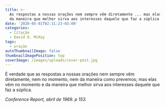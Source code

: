 ```yaml
---
title: >-
  As respostas a nossas orações nem sempre vêm diretamente ... mas elas vêm ...
  da maneira que melhor sirva aos interesses daquele que faz a súplica.
date: '2020-05-01T02:31:23-03:00'
categories:
  - Citação
  - David O. McKay
tags:
  - oração
autoThumbnailImage: false
thumbnailImagePosition: top
coverImage: /images/uploads/cover-post.jpg
---
```

É verdade que as respostas a nossas orações nem sempre vêm diretamente, nem no momento, nem da maneira como prevemos; mas elas vêm no momento e da maneira que melhor sirva aos interesses daquele que faz a súplica.

_Conference Report, abril de 1969. p 153._
